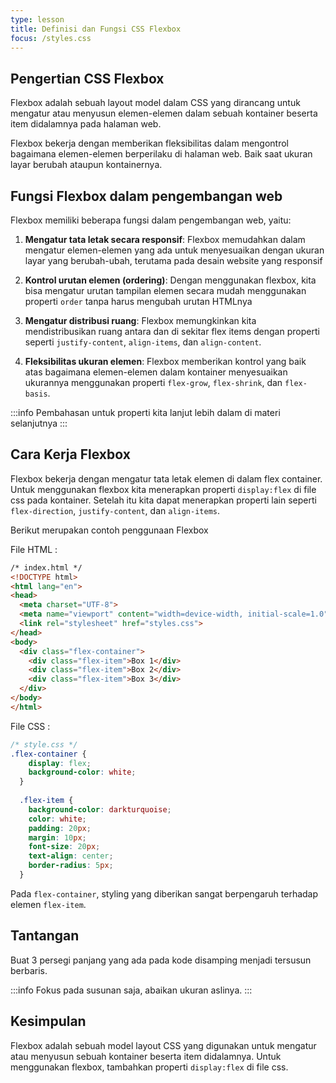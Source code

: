 ```yaml
---
type: lesson
title: Definisi dan Fungsi CSS Flexbox
focus: /styles.css
---
```


## Pengertian CSS Flexbox

Flexbox adalah sebuah layout model dalam CSS yang dirancang untuk mengatur atau menyusun elemen-elemen dalam sebuah kontainer beserta item didalamnya pada halaman web.

Flexbox bekerja dengan memberikan fleksibilitas dalam mengontrol bagaimana elemen-elemen berperilaku di halaman web. Baik saat ukuran layar berubah ataupun kontainernya.

## Fungsi Flexbox dalam pengembangan web

Flexbox memiliki beberapa fungsi dalam pengembangan web, yaitu:

1. **Mengatur tata letak secara responsif**: Flexbox memudahkan dalam mengatur elemen-elemen yang ada untuk menyesuaikan dengan ukuran layar yang berubah-ubah, terutama pada desain website yang responsif

2. **Kontrol urutan elemen (ordering)**: Dengan menggunakan flexbox, kita bisa mengatur urutan tampilan elemen secara mudah menggunakan properti `order` tanpa harus mengubah urutan HTMLnya 

3. **Mengatur distribusi ruang**: Flexbox memungkinkan kita mendistribusikan ruang antara dan di sekitar flex items dengan properti seperti `justify-content`, `align-items`, dan `align-content`.

4. **Fleksibilitas ukuran elemen**:  Flexbox memberikan kontrol yang baik atas bagaimana elemen-elemen dalam kontainer menyesuaikan ukurannya menggunakan properti `flex-grow`, `flex-shrink`, dan `flex-basis`.

:::info
Pembahasan untuk properti kita lanjut lebih dalam di materi selanjutnya
:::



## Cara Kerja Flexbox

Flexbox bekerja dengan mengatur tata letak elemen di dalam flex container. Untuk menggunakan flexbox kita menerapkan properti `display:flex` di file css pada kontainer. Setelah itu kita dapat menerapkan properti lain seperti `flex-direction`, `justify-content`, dan `align-items`.

Berikut merupakan contoh penggunaan Flexbox

File HTML :
```html
/* index.html */
<!DOCTYPE html>
<html lang="en">
<head>
  <meta charset="UTF-8">
  <meta name="viewport" content="width=device-width, initial-scale=1.0">
  <link rel="stylesheet" href="styles.css">
</head>
<body>
  <div class="flex-container">
    <div class="flex-item">Box 1</div>
    <div class="flex-item">Box 2</div>
    <div class="flex-item">Box 3</div>
  </div>
</body>
</html>
```

File CSS :
```css
/* style.css */
.flex-container {
    display: flex;
    background-color: white;
  }
  
  .flex-item {
    background-color: darkturquoise;
    color: white;
    padding: 20px;
    margin: 10px;
    font-size: 20px;
    text-align: center;
    border-radius: 5px;
  }
```
Pada `flex-container`, styling yang diberikan sangat berpengaruh terhadap elemen `flex-item`.


## Tantangan

Buat 3 persegi panjang yang ada pada kode disamping menjadi tersusun berbaris.

:::info
Fokus pada susunan saja, abaikan ukuran aslinya.
:::


## Kesimpulan

Flexbox adalah sebuah model layout CSS yang digunakan untuk mengatur atau menyusun sebuah kontainer beserta item didalamnya. Untuk menggunakan flexbox, tambahkan properti `display:flex` di file css.
